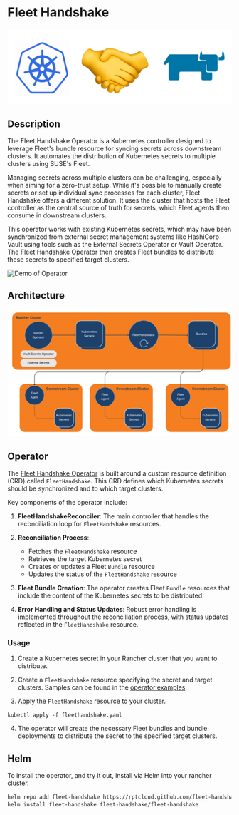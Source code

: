 # Fleet Handshake

![icon](./images/icon.png)

## Description

The Fleet Handshake Operator is a Kubernetes controller designed to leverage Fleet's bundle resource for syncing secrets across downstream clusters. It automates the distribution of Kubernetes secrets to multiple clusters using SUSE's Fleet.

Managing secrets across multiple clusters can be challenging, especially when aiming for a zero-trust setup. While it's possible to manually create secrets or set up individual sync processes for each cluster, Fleet Handshake offers a different solution. It uses the cluster that hosts the Fleet controller as the central source of truth for secrets, which Fleet agents then consume in downstream clusters.

This operator works with existing Kubernetes secrets, which may have been synchronized from external secret management systems like HashiCorp Vault using tools such as the External Secrets Operator or Vault Operator. The Fleet Handshake Operator then creates Fleet bundles to distribute these secrets to specified target clusters.

![Demo of Operator](./images/demo.gif)

## Architecture

![Fleet Handshake Architecture](./images/FleetHandshake.png)

## Operator

The [Fleet Handshake Operator](./operator) is built around a custom resource definition (CRD) called `FleetHandshake`. This CRD defines which Kubernetes secrets should be synchronized and to which target clusters.

Key components of the operator include:

1. **FleetHandshakeReconciler**: The main controller that handles the reconciliation loop for `FleetHandshake` resources.

2. **Reconciliation Process**:
   - Fetches the `FleetHandshake` resource
   - Retrieves the target Kubernetes secret
   - Creates or updates a Fleet `Bundle` resource
   - Updates the status of the `FleetHandshake` resource

3. **Fleet Bundle Creation**: The operator creates Fleet `Bundle` resources that include the content of the Kubernetes secrets to be distributed.

4. **Error Handling and Status Updates**: Robust error handling is implemented throughout the reconciliation process, with status updates reflected in the `FleetHandshake` resource.

### Usage

1. Create a Kubernetes secret in your Rancher cluster that you want to distribute.

2. Create a `FleetHandshake` resource specifying the secret and target clusters. Samples can be found in the [operator examples](./operator/config/samples/).
   
3. Apply the `FleetHandshake` resource to your cluster.
```
kubectl apply -f fleethandshake.yaml
```

4. The operator will create the necessary Fleet bundles and bundle deployments to distribute the secret to the specified target clusters.


## Helm
To install the operator, and try it out, install via Helm into your rancher cluster.

```bash
helm repo add fleet-handshake https://rptcloud.github.com/fleet-handshake
helm install fleet-handshake fleet-handshake/fleet-handshake 
```

